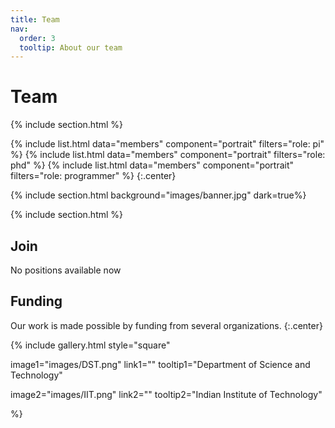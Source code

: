 ```yaml
---
title: Team
nav:
  order: 3
  tooltip: About our team
---
```


# <i class="fas fa-users"></i>Team



{% include section.html %}

{%
  include list.html
  data="members"
  component="portrait"
  filters="role: pi"
%}
{%
  include list.html
  data="members"
  component="portrait"
  filters="role: phd"
%}
{%
  include list.html
  data="members"
  component="portrait"
  filters="role: programmer"
%}
{:.center}

{% include section.html background="images/banner.jpg" dark=true%}


{% include section.html %}

## Join

No positions available now

## Funding

Our work is made possible by funding from several organizations.
{:.center}

{%
  include gallery.html
  style="square"

  image1="images/DST.png"
  link1=""
  tooltip1="Department of Science and Technology"

  image2="images/IIT.png"
  link2=""
  tooltip2="Indian Institute of Technology"

  
%}
